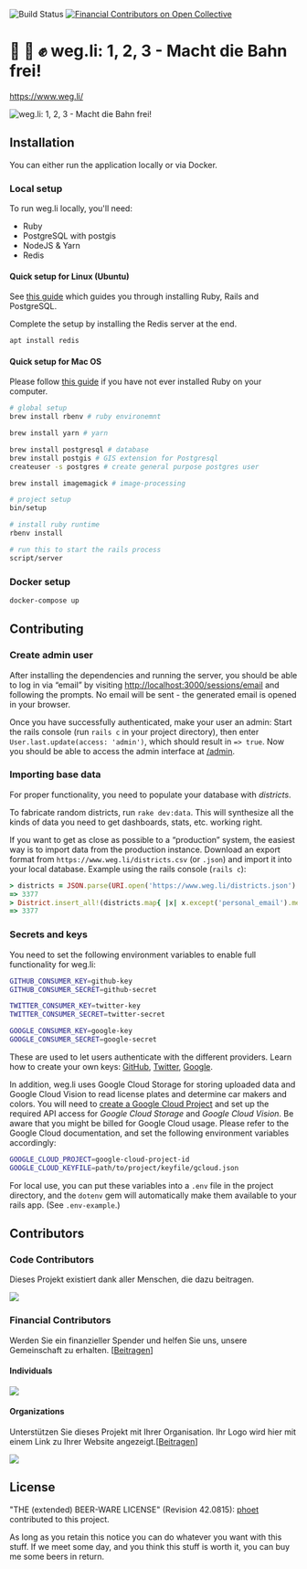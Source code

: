 ![Build Status](https://github.com/weg-li/weg-li/workflows/build/badge.svg)
[![Financial Contributors on Open Collective](https://opencollective.com/weg-li/all/badge.svg?label=financial+contributors)](https://opencollective.com/weg-li)

# 📸 📝 ✊ weg.li: 1, 2, 3 - Macht die Bahn frei!

https://www.weg.li/

![weg.li: 1, 2, 3 - Macht die Bahn frei!](https://user-images.githubusercontent.com/48745/62852900-12304300-bceb-11e9-8ba4-3303c83c7dfc.png)

## Installation

You can either run the application locally or via Docker.

### Local setup

To run weg.li locally, you'll need:

- Ruby
- PostgreSQL with postgis
- NodeJS & Yarn
- Redis


#### Quick setup for Linux (Ubuntu)

See [this guide](https://gorails.com/setup/ubuntu/20.10) which guides you through installing Ruby, Rails and PostgreSQL.

Complete the setup by installing the Redis server at the end.

```bash
apt install redis
```

#### Quick setup for Mac OS

Please follow [this guide](https://guides.railsgirls.com/install) if you have not ever installed Ruby on your computer.

```bash
# global setup
brew install rbenv # ruby environemnt

brew install yarn # yarn

brew install postgresql # database
brew install postgis # GIS extension for Postgresql
createuser -s postgres # create general purpose postgres user

brew install imagemagick # image-processing

# project setup
bin/setup
```

```bash
# install ruby runtime
rbenv install

# run this to start the rails process
script/server
```

### Docker setup

```bash
docker-compose up
```

## Contributing

### Create admin user

After installing the dependencies and running the server, you should be able to log in via “email” by visiting [http://localhost:3000/sessions/email](http://localhost:3000/sessions/email) and following the prompts. No email will be sent - the generated email is opened in your browser.

Once you have successfully authenticated, make your user an admin: Start the rails console (run `rails c` in your project directory), then enter `User.last.update(access: 'admin')`, which should result in `=> true`. Now you should be able to access the admin interface at [/admin](http://localhost:3000/admin/).

### Importing base data

For proper functionality, you need to populate your database with *districts*.

To fabricate random districts, run `rake dev:data`. This will synthesize all the kinds of data you need to get dashboards, stats, etc. working right.

If you want to get as close as possible to a “production” system, the easiest way is to import data from the production instance. Download an export format from `https://www.weg.li/districts.csv` (or `.json`) and import it into your local database. Example using the rails console (`rails c`):

```ruby
> districts = JSON.parse(URI.open('https://www.weg.li/districts.json').read); districts.count
=> 3377
> District.insert_all!(districts.map{ |x| x.except('personal_email').merge({'flags': x['personal_email'] ? 1 : 0}) }); District.count
=> 3377
```

### Secrets and keys

You need to set the following environment variables to enable full functionality for weg.li:

```bash
GITHUB_CONSUMER_KEY=github-key
GITHUB_CONSUMER_SECRET=github-secret

TWITTER_CONSUMER_KEY=twitter-key
TWITTER_CONSUMER_SECRET=twitter-secret

GOOGLE_CONSUMER_KEY=google-key
GOOGLE_CONSUMER_SECRET=google-secret
```

These are used to let users authenticate with the different providers. Learn how to create your own keys: [GitHub](https://docs.github.com/en/free-pro-team@latest/developers/apps/creating-an-oauth-app), [Twitter](https://developer.twitter.com/en/docs/apps/overview), [Google](https://developers.google.com/identity/sign-in/web/sign-in).

In addition, weg.li uses Google Cloud Storage for storing uploaded data and Google Cloud Vision to read license plates and determine car makers and colors. You will need to [create a Google Cloud Project](https://cloud.google.com/resource-manager/docs/creating-managing-projects) and set up the required API access for *Google Cloud Storage* and *Google Cloud Vision*. Be aware that you might be billed for Google Cloud usage. Please refer to the Google Cloud documentation, and set the following environment variables accordingly:

```bash
GOOGLE_CLOUD_PROJECT=google-cloud-project-id
GOOGLE_CLOUD_KEYFILE=path/to/project/keyfile/gcloud.json
```

For local use, you can put these variables into a `.env` file in the project directory, and the `dotenv` gem will automatically make them available to your rails app. (See `.env-example`.)

## Contributors

### Code Contributors

Dieses Projekt existiert dank aller Menschen, die dazu beitragen.

<a href="https://github.com/weg-li/weg-li/graphs/contributors"><img src="https://opencollective.com/weg-li/contributors.svg?width=890&button=false" /></a>

### Financial Contributors

Werden Sie ein finanzieller Spender und helfen Sie uns, unsere Gemeinschaft zu erhalten. [[Beitragen](https://opencollective.com/weg-li/contribute)]

#### Individuals

<a href="https://opencollective.com/weg-li"><img src="https://opencollective.com/weg-li/individuals.svg?width=890"></a>

#### Organizations

Unterstützen Sie dieses Projekt mit Ihrer Organisation. Ihr Logo wird hier mit einem Link zu Ihrer Website angezeigt.[[Beitragen](https://opencollective.com/weg-li/contribute)]

<a href="https://opencollective.com/weg-li/organization/0/website"><img src="https://opencollective.com/weg-li/organization/0/avatar.svg"></a>



## License

"THE (extended) BEER-WARE LICENSE" (Revision 42.0815): [phoet](mailto:ps@nofail.de) contributed to this project.

As long as you retain this notice you can do whatever you want with this stuff.
If we meet some day, and you think this stuff is worth it, you can buy me some beers in return.
